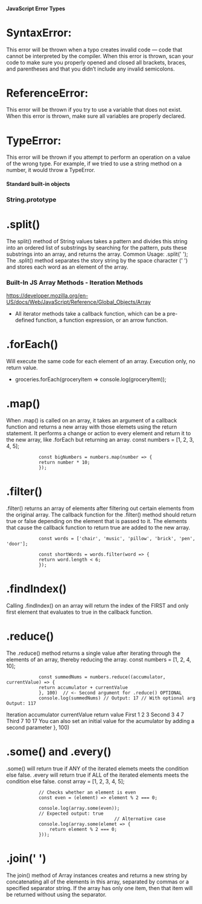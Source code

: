 #### JavaScript Error Types
# SyntaxError: 
This error will be thrown when a typo creates invalid code — code that cannot be interpreted by the compiler. When this error is thrown, scan your code to make sure you properly opened and closed all brackets, braces, and parentheses and that you didn’t include any invalid semicolons.

# ReferenceError:
This error will be thrown if you try to use a variable that does not exist. When this error is thrown, make sure all variables are properly declared.

# TypeError: 
This error will be thrown if you attempt to perform an operation on a value of the wrong type. For example, if we tried to use a string method on a number, it would throw a TypeError.


#### Standard built-in objects

### String.prototype

# .split()
The split() method of String values takes a pattern and divides this string into an ordered list of substrings by searching for the pattern, puts these substrings into an array, and returns the array.
Common Usage: .split(' '); 
The .split() method separates the story string by the space character (' ') and stores each word as an element of the array.


### Built-In JS Array Methods - Iteration Methods
https://developer.mozilla.org/en-US/docs/Web/JavaScript/Reference/Global_Objects/Array

* All iterator methods take a callback function, which can be a pre-defined function, a function expression, or an arrow function.

# .forEach() 
Will execute the same code for each element of an array. Execution only, no return value.
  * groceries.forEach(groceryItem => console.log(groceryItem)); 

# .map()
When .map() is called on an array, it takes an argument of a callback function and returns a new array with those elemets using the return statement. It performs a change or action to every element and return it to the new array, like .forEach but returning an array.
                const numbers = [1, 2, 3, 4, 5]; 

                const bigNumbers = numbers.map(number => {
                return number * 10;
                });
# .filter()
.filter() returns an array of elements after filtering out certain elements from the original array. The callback function for the .filter() method should return true or false depending on the element that is passed to it. The elements that cause the callback function to return true are added to the new array. 

                const words = ['chair', 'music', 'pillow', 'brick', 'pen', 'door']; 

                const shortWords = words.filter(word => {
                return word.length < 6;
                });
# .findIndex()
Calling .findIndex() on an array will return the index of the FIRST and only first element that evaluates to true in the callback function.

# .reduce()
The .reduce() method returns a single value after iterating through the elements of an array, thereby reducing the array.
                const numbers = [1, 2, 4, 10];

                const summedNums = numbers.reduce((accumulator, currentValue) => {
                return accumulator + currentValue
                }, 100)  // <- Second argument for .reduce() OPTIONAL
                console.log(summedNums) // Output: 17 // With optional arg Output: 117

Iteration	accumulator	currentValue	return value
First	        1	        2	            3
Second	        3	        4	            7
Third	        7	        10	            17
You can also set an initial value for the acumulator by adding a second parameter }, 100) 

# .some() and .every()
.some() will return true if ANY of the iterated elemets meets the condition else false. 
.every will return true if ALL of the iterated elements meets the condition else false.
                const array = [1, 2, 3, 4, 5];

                // Checks whether an element is even
                const even = (element) => element % 2 === 0;

                console.log(array.some(even));
                // Expected output: true
                                            // Alternative case
                console.log(array.some(elemet => {
                    return element % 2 === 0;
                }));

# .join(' ')
The join() method of Array instances creates and returns a new string by concatenating all of the elements in this array, separated by commas or a specified separator string. If the array has only one item, then that item will be returned without using the separator.